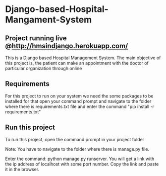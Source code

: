 # Django-based-Hospital-Mangament-System

## Project running live @http://hmsindjango.herokuapp.com/

This is a Django based Hospital Management System. The main objective of this project is, the patient can make an appointment with the doctor of particular organization through online

## Requirements
For this project to run on your system we need the some packages to be installed for that open your command prompt and navigate to the folder where there is requirements.txt file and enter the command "pip install -r requirements.txt"

## Run this project
To run this project, open the command prompt in your project folder

Note: You have to navigate to the folder where there is manage.py file.

Enter the command: python manage.py runserver.
You will get a link with the ip address of localhost with some port number. Copy the link and paste it in the browser.


